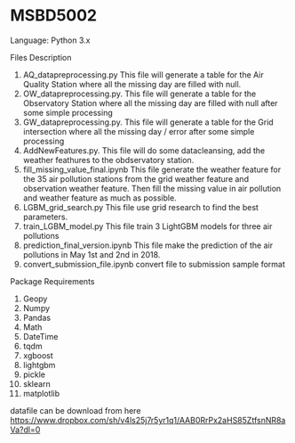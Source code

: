 # MSBD5002

Language: Python 3.x

Files Description

1. AQ_datapreprocessing.py	This file will generate a table for the Air Quality Station where all the missing day are filled with null. 
2. OW_datapreprocessing.py.     This file will generate a table for the Observatory Station where all the missing day are filled with null after some simple processing
3. GW_datapreprocessing.py.     This file will generate a table for the Grid intersection where all the missing day / error after some simple processing
4. AddNewFeatures.py.    This file will do some datacleansing, add the weather feathures to the obdservatory station.
5. fill_missing_value_final.ipynb This file generate the weather feature for the 35 air pollution stations from the grid weather feature and observation weather feature. Then fill the missing value in air pollution and weather feature as much as possible. 
6. LGBM_grid_search.py This file use grid research to find the best parameters.
7. train_LGBM_model.py This file train 3 LightGBM models for three air pollutions
8. prediction_final_version.ipynb This file make the prediction of the air pollutions in May 1st and 2nd in 2018.
9.	convert_submission_file.ipynb convert  file to submission sample format


Package Requirements

1. Geopy
2. Numpy
3. Pandas
4. Math
5. DateTime
6. tqdm
7. xgboost
8. lightgbm
9. pickle
10. sklearn
11. matplotlib


datafile can be download from here
https://www.dropbox.com/sh/v4ls25j7r5yr1q1/AAB0RrPx2aHS85ZtfsnNR8aVa?dl=0

